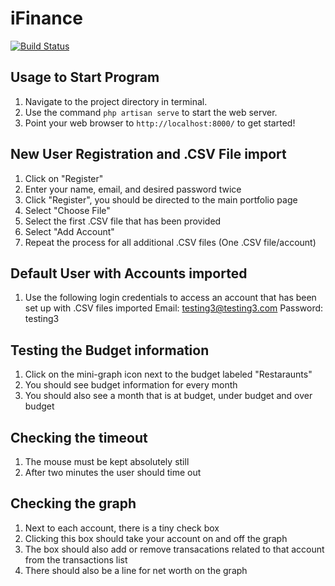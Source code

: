 # iFinance

[![Build Status](https://travis-ci.org/laravel/framework.svg)](https://travis-ci.org/laravel/framework)

## Usage to Start Program
1. Navigate to the project directory in terminal.
2. Use the command `php artisan serve` to start the web server.
3. Point your web browser to `http://localhost:8000/` to get started!



## New User Registration and .CSV File import
1. Click on "Register"
2. Enter your name, email, and desired password twice
3. Click "Register", you should be directed to the main portfolio page
4. Select "Choose File"
5. Select the first .CSV file that has been provided
6. Select "Add Account"
7. Repeat the process for all additional .CSV files (One .CSV file/account)



## Default User with Accounts imported
1. Use the following login credentials to access an account that has been set up with .CSV files imported
Email: testing3@testing3.com
Password: testing3



## Testing the Budget information
1. Click on the mini-graph icon next to the budget labeled "Restaraunts"
2. You should see budget information for every month
3. You should also see a month that is at budget, under budget and over budget



## Checking the timeout
1. The mouse must be kept absolutely still
2. After two minutes the user should time out



## Checking the graph
1. Next to each account, there is a tiny check box
2. Clicking this box should take your account on and off the graph
3. The box should also add or remove transacations related to that account from the transactions list
4. There should also be a line for net worth on the graph
